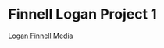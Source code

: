 # Finnell Logan Project 1
[Logan Finnell Media](https://creativecodingart2210fall2019section2.github.io/Finnell_Logan_ART2210/InClassexercise/Exercise_10_2_19_Media/Media.html)

